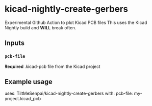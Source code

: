 # kicad-nightly-create-gerbers

Experimental Github Action to plot Kicad PCB files
This uses the Kicad Nightly build and **WILL** break often.

## Inputs
### `pcb-file`
**Required** .kicad-pcb file from the Kicad project

## Example usage

uses: TiltMeSenpai/kicad-nightly-create-gerbers
with:
  pcb-file: my-project.kicad_pcb

